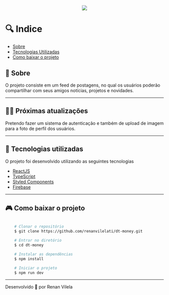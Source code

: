 <h1 align="center">
    <img src="https://ik.imagekit.io/dzojbyqyz/Repo_Images/capa.png?updatedAt=1683045227286">
   
</h1>

# 🔍 Indice

- [Sobre](#-sobre)
- [Tecnologias Utilizadas](#-tecnologias-utilizadas)
- [Como baixar o projeto](#-como-baixar-o-projeto)

## 📗 Sobre

O projeto consiste em um feed de postagens, no qual os usuários poderão compartilhar com seus amigos notícias, projetos e novidades.

---

## 👨‍🚀 Próximas atualizações

Pretendo fazer um sistema de autenticação e também de upload de imagem para a foto de perfil dos usuários.

---

## 🚀 Tecnologias utilizadas

O projeto foi desenvolvido utilizando as seguintes tecnologias

- [ReactJS](https://reactjs.org)
- [TypeScript](https://www.typescriptlang.org/)
- [Styled Components](https://styled-components.com/)
- [Firebase](https://firebase.google.com/)

---

## 🎮 Como baixar o projeto

```bash

    # Clonar o repositório
    $ git clone https://github.com/renanvilelati/dt-money.git

    # Entrar no diretório
    $ cd dt-money

    # Instalar as dependências
    $ npm install

    # Iniciar o projeto
    $ npm run dev
```

---

Desenvolvido 🐻 por Renan Vilela
